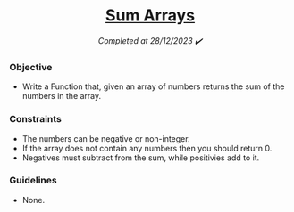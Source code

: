 <h1 align="center">
  <a href="https://www.codewars.com/kata/53dc54212259ed3d4f00071c/python">Sum Arrays</a>
</h1>

<p align="center">
  <i align="center">Completed at 28/12/2023 ✔️</i>
</p>

### Objective

- Write a Function that, given an array of numbers returns the sum of the numbers in the array.

### Constraints

- The numbers can be negative or non-integer.
- If the array does not contain any numbers then you should return 0.
- Negatives must subtract from the sum, while positivies add to it.

### Guidelines

- None.